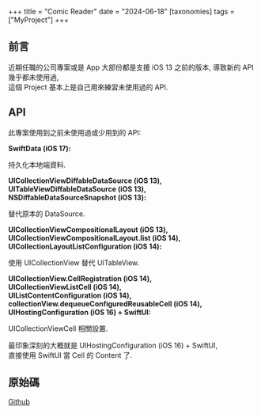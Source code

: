+++
title = "Comic Reader"
date = "2024-06-18"
[taxonomies]
tags = ["MyProject"]
+++

## 前言

近期任職的公司專案或是 App 大部份都是支援 iOS 13 之前的版本, 導致新的 API 幾乎都未使用過,  
這個 Project 基本上是自己用來練習未使用過的 API.

## API

此專案使用到之前未使用過或少用到的 API:

**SwiftData (iOS 17):**

持久化本地端資料.
  
**UICollectionViewDiffableDataSource (iOS 13),  
UITableViewDiffableDataSource (iOS 13),  
NSDiffableDataSourceSnapshot (iOS 13):**

替代原本的 DataSource.

**UICollectionViewCompositionalLayout (iOS 13),  
UICollectionViewCompositionalLayout.list (iOS 14),  
UICollectionLayoutListConfiguration (iOS 14):**

使用 UICollectionView 替代 UITableView.

**UICollectionView.CellRegistration (iOS 14),  
UICollectionViewListCell (iOS 14),  
UIListContentConfiguration  (iOS 14),  
collectionView.dequeueConfiguredReusableCell (iOS 14),  
UIHostingConfiguration (iOS 16) + SwiftUI:**

UICollectionViewCell 相關設置.

最印象深刻的大概就是 UIHostingConfiguration (iOS 16) + SwiftUI,  
直接使用 SwiftUI 當 Cell 的 Content 了.

## 原始碼

[Github](https://github.com/shinrenpan/Comic)
